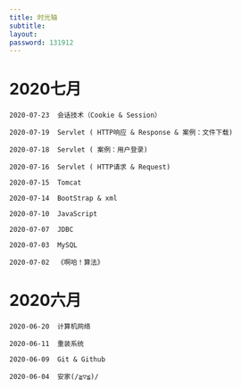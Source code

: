 ```yaml
---
title: 时光轴
subtitle: 
layout: 
password: 131912
---
```


<div class="markdown-body">




# 2020七月

~~~
2020-07-23  会话技术（Cookie & Session）

2020-07-19  Servlet ( HTTP响应 & Response & 案例：文件下载)

2020-07-18  Servlet ( 案例：用户登录)

2020-07-16  Servlet ( HTTP请求 & Request)

2020-07-15	Tomcat

2020-07-14	BootStrap & xml

2020-07-10	JavaScript

2020-07-07	JDBC

2020-07-03	MySQL

2020-07-02	《啊哈！算法》
~~~

# 2020六月

~~~
2020-06-20	计算机网络

2020-06-11	重装系统

2020-06-09	Git & Github

2020-06-04	安家(/≧▽≦)/
~~~





</div>